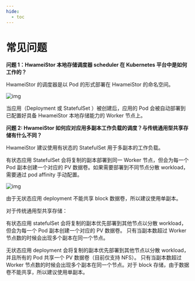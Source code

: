 ```yaml
---
hide:
  - toc
---
```


# 常见问题

**问题 1：HwameiStor 本地存储调度器 scheduler 在 Kubernetes 平台中是如何工作的？**

HwameiStor 的调度器是以 Pod 的形式部署在 HwameiStor 的命名空间。

![img](https://community-github.cn-sh2.ufileos.com/daocloud-docs-images/docs/storage/hwameistor/img/clip_image002.png)

当应用（Deployment 或 StatefulSet ）被创建后，应用的 Pod 会被自动部署到已配置好具备 HwameiStor 本地存储能力的 Worker 节点上。

**问题 2: HwameiStor 如何应对应用多副本工作负载的调度？与传统通用型共享存储有什么不同？**

HwameiStor 建议使用有状态的 StatefulSet 用于多副本的工作负载。

有状态应用 StatefulSet 会将复制的副本部署到同一 Worker 节点，但会为每一个 Pod 副本创建一个对应的 PV 数据卷。如果需要部署到不同节点分散 workload，需要通过 pod affinity 手动配置。

![img](https://community-github.cn-sh2.ufileos.com/daocloud-docs-images/docs/storage/hwameistor/img/clip_image004.png)

由于无状态应用 deployment 不能共享 block 数据卷，所以建议使用单副本。

对于传统通用型共享存储：

有状态应用 statefulSet 会将复制的副本优先部署到其他节点以分散 workload，但会为每一个 Pod 副本创建一个对应的 PV 数据卷。
只有当副本数超过 Worker 节点数的时候会出现多个副本在同一个节点。

无状态应用 deployment 会将复制的副本优先部署到其他节点以分散 workload，并且所有的 Pod 共享一个 PV 数据卷（目前仅支持 NFS）。
只有当副本数超过 Worker 节点数的时候会出现多个副本在同一个节点。对于 block 存储，由于数据卷不能共享，所以建议使用单副本。
